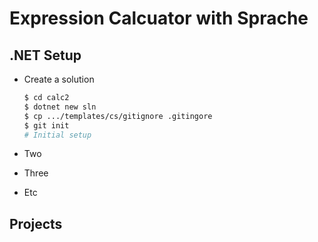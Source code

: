 # Expression Calcuator with Sprache

## .NET Setup

- Create a solution

  ```sh
  $ cd calc2
  $ dotnet new sln
  $ cp .../templates/cs/gitignore .gitingore
  $ git init
  # Initial setup
  ```

- Two
- Three
- Etc

## Projects
